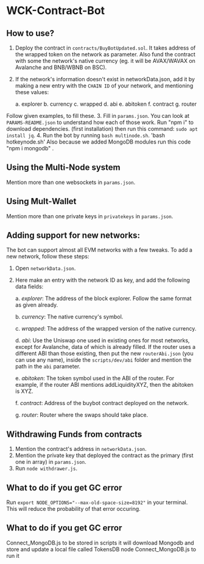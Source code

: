 # WCK-Contract-Bot

## How to use?

1. Deploy the contract in `contracts/BuyBotUpdated.sol`. It takes address of the wrapped token on the network as parameter. Also fund the contract with some the network's native currency (eg. it will be AVAX/WAVAX on Avalanche and BNB/WBNB on BSC).
2. If the network's information doesn't exist in networkData.json, add it by making a new entry with the `CHAIN ID` of your network, and mentioning these values:

   a. explorer
   b. currency
   c. wrapped
   d. abi
   e. abitoken
   f. contract
   g. router

Follow given examples, to fill these. 3. Fill in `params.json`. You can look at `PARAMS-README.json` to understand how each of those work. Run "npm i" to download dependencies. (first installation) then run this command: `sudo apt install jq`. 4. Run the bot by running `bash multinode.sh`. 'bash hotkeynode.sh' 
Also because we added MongoDB modules run this code "npm i mongodb" . 

## Using the Multi-Node system

Mention more than one websockets in `params.json`.

## Using Mult-Wallet

Mention more than one private keys in `privatekeys` in `params.json`.

## Adding support for new networks:

The bot can support almost all EVM networks with a few tweaks. To add a new network, follow these steps:

1. Open `networkData.json`.
2. Here make an entry with the network ID as key, and add the following data fields:

   a. _explorer_: The address of the block explorer. Follow the same format as given already.

   b. _currency_: The native currency's symbol.

   c. _wrapped_: The address of the wrapped version of the native currency.

   d. _abi_: Use the Uniswap one used in existing ones for most networks, except for Avalanche, data of which is already filled. If the router uses a different ABI than those existing, then put the new `routerAbi.json` (you can use any name), inside the `scripts/dev/abi` folder and mention the path in the `abi` parameter.

   e. _abitoken_: The token symbol used in the ABI of the router. For example, if the router ABI mentions addLiquidityXYZ, then the abitoken is XYZ.

   f. _contract_: Address of the buybot contract deployed on the network.

   g. _router_: Router where the swaps should take place.

## Withdrawing Funds from contracts

1. Mention the contract's address in `networkData.json`.
2. Mention the private key that deployed the contract as the primary (first one in array) in `params.json`.
3. Run `node withdrawer.js`.

## What to do if you get GC error

Run `export NODE_OPTIONS="--max-old-space-size=8192"` in your terminal. This will reduce the probability of that error occuring.

## What to do if you get GC error
Connect_MongoDB.js to be stored in scripts 
it will download Mongodb and store and update a local file called TokensDB
node Connect_MongoDB.js     to run it
